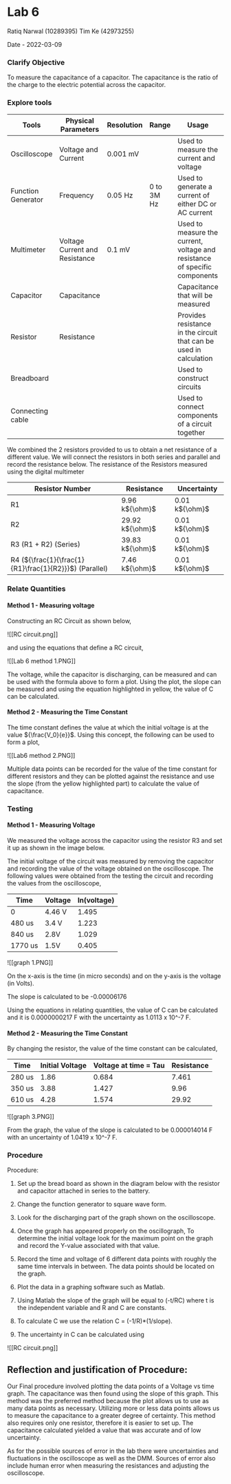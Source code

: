 # Lab 6
Ratiq Narwal (10289395)
Tim Ke (42973255)

Date - 2022-03-09

### Clarify Objective

To measure the capacitance of a capacitor. The capacitance is the ratio of the charge to the electric potential across the capacitor. 

### Explore tools
| Tools              | Physical Parameters            | Resolution | Range      | Usage                                                                      | Uncertainty         |
| ------------------ | ------------------------------ | ---------- | ---------- | -------------------------------------------------------------------------- | ------------------- |
| Oscilloscope       | Voltage and Current            | 0.001 mV   |            | Used to measure the current and voltage                                    |                     |
| Function Generator | Frequency                      | 0.05 Hz    | 0 to 3M Hz | Used to generate a current of either DC or AC current                      | 0.025 Hz            |
| Multimeter         | Voltage Current and Resistance | 0.1 mV     |            | Used to measure the current, voltage and resistance of specific components | 0.1 mV/mA/m${\ohm}$ |
| Capacitor          | Capacitance                    |            |            | Capacitance that will be measured                                          |                     |
| Resistor           | Resistance                     |            |            | Provides resistance in the circuit that can be used in calculation         |                     |
| Breadboard         |                                |            |            | Used to construct circuits                                                 |                     |
| Connecting cable   |                                |            |            | Used to connect components of a circuit together                           |                     |

We combined the 2 resistors provided to us to obtain a net resistance of a different value. We will connect the resistors in both series and parallel and record the resistance below. The resistance of the Resistors measured using the digital multimeter

| Resistor Number                                        | Resistance      | Uncertainty    |
| ------------------------------------------------------ | --------------- | -------------- |
| R1                                                     | 9.96 k${\ohm}$  | 0.01 k${\ohm}$ |
| R2                                                     | 29.92 k${\ohm}$ | 0.01 k${\ohm}$ |
| R3 (R1 + R2) (Series)                                  | 39.83 k${\ohm}$ | 0.01 k${\ohm}$ |
| R4 (${\frac{1}{\frac{1}{R1}\frac{1}{R2}}}$) (Parallel) | 7.46 k${\ohm}$  | 0.01 k${\ohm}$ |



### Relate Quantities



#### Method 1 - Measuring voltage
Constructing an RC Circuit as shown below,

![[RC circuit.png]]

and using the equations that define a RC circuit,

![[Lab 6 method 1.PNG]]

The voltage, while the capacitor is discharging, can be measured and can be used with the formula above to form a plot. Using the plot, the slope can be measured and using the equation highlighted in yellow, the value of C can be calculated.

#### Method 2 - Measuring the Time Constant

The time constant defines the value at which the initial voltage is at the value ${\frac{V_0}{e}}$. Using this concept, the following can be used to form a plot,

![[Lab6 method 2.PNG]]

Multiple data points can be recorded for the value of the time constant for different resistors and they can be plotted against the resistance and use the slope (from the yellow highlighted part) to calculate the value of capacitance.


### Testing

#### Method 1 - Measuring Voltage

We measured the voltage across the capacitor using the resistor R3 and set it up as shown in the image below.


The initial voltage of the circuit was measured by removing the capacitor and recording the value of the voltage obtained on the oscilloscope. The following values were obtained from the testing the circuit and recording the values from the oscilloscope,


| Time    | Voltage | ln(voltage) |
| ------- | ------- | ----------- |
| 0       | 4.46 V  | 1.495       |
| 480 us  | 3.4 V   | 1.223       |
| 840 us  | 2.8V    | 1.029       |
| 1770 us | 1.5V    | 0.405       |

![[graph 1.PNG]]

On the x-axis is the time (in micro seconds) and on the y-axis is the voltage (in Volts).

The slope is calculated to be -0.00006176

Using the equations in relating quantities, the value of C can be calculated and it is 0.0000000217 F with the uncertainty as 1.0113 x 10^-7 F.

#### Method 2 - Measuring the Time Constant


By changing the resistor, the value of the time constant can be calculated,

| Time   | Initial Voltage | Voltage at time = Tau | Resistance |
| ------ | --------------- | --------------------- | ---------- |
| 280 us | 1.86            | 0.684                 | 7.461      |
| 350 us | 3.88            | 1.427                 | 9.96       |
| 610 us | 4.28            | 1.574                 | 29.92      | 


![[graph 3.PNG]]

From the graph, the value of the slope is calculated to be 0.000014014 F with an uncertainty of 1.0419 x 10^-7 F.



### Procedure
Procedure:

  

1.  Set up the bread board as shown in the diagram below with the resistor and capacitor attached in series to the battery. 
    
2.  Change the function generator to square wave form.
    
3.  Look for the discharging part of the graph shown on the oscilloscope. 
    
4.  Once the graph has appeared properly on the oscillograph, To determine the initial voltage look for the maximum point on the graph and record the Y-value associated with that value.
    
5.  Record the time and voltage of 6 different data points with roughly the same time intervals in between. The data points should be located on the graph.
    
6.  Plot the data in a graphing software such as Matlab.
    
7.  Using Matlab the slope of the graph will be equal to (-t/RC) where t is the independent variable and R and C are constants. 
    
8.  To calculate C we use the relation C = (-1/R)*(1/slope).
    
9.  The uncertainty in C can be calculated using 
    

![[RC circuit.png]]
  
  

## Reflection and justification of Procedure:

Our Final procedure involved plotting the data points of a Voltage vs time graph. The capacitance was then found using the slope of this graph. This method was the preferred method because the plot allows us to use as many data points as necessary. Utilizing more or less data points allows us to measure the capacitance to a greater degree of certainty. This method also requires only one resistor, therefore it is easier to set up. The capacitance calculated yielded a value that was accurate and of low uncertainty.

  

As for the possible sources of error in the lab there were uncertainties and fluctuations in the oscilloscope as well as the DMM. Sources of error also include human error when measuring the resistances and adjusting the oscilloscope.
